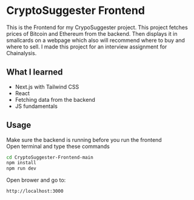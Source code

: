 # CryptoSuggester Frontend

This is the Frontend for my CrypoSuggester project. This project fetches prices of Bitcoin and Ethereum from the backend. Then displays it in smallcards on a webpage which also will recommend where to buy and where to sell. I made this project for an interview assignment for Chainalysis. 

## What I learned
* Next.js with Tailwind CSS
* React
* Fetching data from the backend
* JS fundamentals

## Usage
Make sure the backend is running before you run the frontend\
Open terminal and type these commands
```bash
cd CryptoSuggester-Frontend-main
npm install
npm run dev
```
Open brower and go to:
```bash
http://localhost:3000
```


